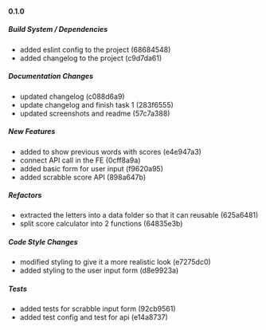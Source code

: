 #### 0.1.0

##### Build System / Dependencies

- added eslint config to the project (68684548)
- added changelog to the project (c9d7da61)

##### Documentation Changes

- updated changelog (c088d6a9)
- update changelog and finish task 1 (283f6555)
- updated screenshots and readme (57c7a388)

##### New Features

- added to show previous words with scores (e4e947a3)
- connect API call in the FE (0cff8a9a)
- added basic form for user input (f9620a95)
- added scrabble score API (898a647b)

##### Refactors

- extracted the letters into a data folder so that it can reusable (625a6481)
- split score calculator into 2 functions (64835e3b)

##### Code Style Changes

- modified styling to give it a more realistic look (e7275dc0)
- added styling to the user input form (d8e9923a)

##### Tests

- added tests for scrabble input form (92cb9561)
- added test config and test for api (e14a8737)
